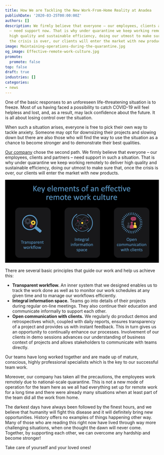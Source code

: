 ```yaml
---
title: How We are Tackling the New Work-From-Home Reality at Anadea
publishDate: '2020-03-25T00:00:00Z'
authors: []
description: We firmly believe that everyone – our employees, clients and partners
  – need support now. That is why under quarantine we keep working remotely to deliver
  high quality and sustainable efficiency, doing our utmost to make sure that, once
  the crisis is over, our clients will enter the market with new products.
image: Maintaining-operations-during-the-quarantine.jpg
og_image: Effective-remote-work-culture.jpg
promote:
  promote: false
top: false
draft: true
industries: []
categories:
- news
---
```

One of the basic responses to an unforeseen life-threatening situation is to freeze. Most of us having faced a possibility to catch COVID-19 will feel helpless and lost, and, as a result, may lack confidence about the future. It is all about losing control over the situation.

When such a situation arises, everyone is free to pick their own way to tackle anxiety. Someone may opt for downsizing their projects and slowing down but there are also those who will find the way to use the situation as a chance to become stronger and to demonstrate their best qualities.

[Our company](https://anadea.info/) chose the second path. We firmly believe that everyone – our employees, clients and partners – need support in such a situation. That is why under quarantine we keep working remotely to deliver high quality and sustainable efficiency, doing our utmost to make sure that, once the crisis is over, our clients will enter the market with new products.

![Key elements of an effective remote work culture](Effective-remote-work-culture.jpg)

There are several basic principles that guide our work and help us achieve this:

* **Transparent workflow.** An inner system that we designed enables us to track the work done as well as to monitor our work schedules at any given time and to manage our workflows efficiently.
* **Integral information space.** Teams go into details of their projects during regular on-line meetings. They also continue their education and communicate informally to support each other.
* **Open communication with clients.** We regularly do product demos and retrospectives which, coupled with daily reports, ensures transparency of a project and provides us with instant feedback. This in turn gives us an opportunity to continually enhance our processes. Involvement of our clients in demo sessions advances our understanding of business context of projects and allows stakeholders to communicate with teams directly.

Our teams have long worked together and are made up of mature, conscious, highly professional specialists which is the key to our successful team work.

Moreover, оur company has taken all the precautions, the employees work remotely due to national-scale quarantine. This is not a new mode of operation for the team here as we all had everything set up for remote work for a long time and there were already many situations when at least part of the team did all the work from home.

The darkest days have always been followed by the finest hours, and we believe that humanity will fight this disease and it will definitely bring new opportunities. History offers no examples of things happening other way. Many of those who are reading this right now have lived through way more challenging situations, when one thought the dawn will never come. Together, by supporting each other, we can overcome any hardship and become stronger!

Take care of yourself and your loved ones!
